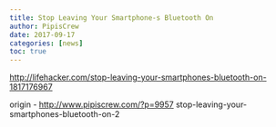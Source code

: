 ```yaml
---
title: Stop Leaving Your Smartphone-s Bluetooth On
author: PipisCrew
date: 2017-09-17
categories: [news]
toc: true
---
```


http://lifehacker.com/stop-leaving-your-smartphones-bluetooth-on-1817176967

origin - http://www.pipiscrew.com/?p=9957 stop-leaving-your-smartphones-bluetooth-on-2